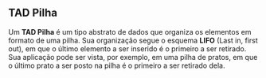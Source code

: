 ## TAD Pilha
Um **TAD Pilha** é um tipo abstrato de dados que organiza os elementos em formato de uma pilha. Sua organização segue o esquema __LIFO__ (Last in, first out), em que o último elemento a ser inserido é o primeiro a ser retirado. Sua aplicação pode ser vista, por exemplo, em uma pilha de pratos, em que o último prato a ser posto na pilha é o primeiro a ser retirado dela.